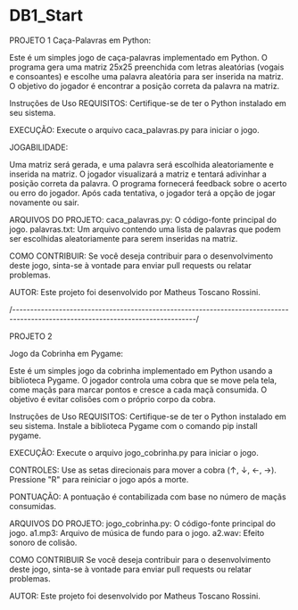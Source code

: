 # DB1_Start
PROJETO 1
Caça-Palavras em Python:

Este é um simples jogo de caça-palavras implementado em Python. O programa gera uma matriz 25x25 preenchida com letras aleatórias (vogais e consoantes) e escolhe uma palavra aleatória para ser inserida na matriz. O objetivo do jogador é encontrar a posição correta da palavra na matriz.

Instruções de Uso
REQUISITOS:
Certifique-se de ter o Python instalado em seu sistema.

EXECUÇÃO:
Execute o arquivo caca_palavras.py para iniciar o jogo.

JOGABILIDADE:

Uma matriz será gerada, e uma palavra será escolhida aleatoriamente e inserida na matriz.
O jogador visualizará a matriz e tentará adivinhar a posição correta da palavra.
O programa fornecerá feedback sobre o acerto ou erro do jogador.
Após cada tentativa, o jogador terá a opção de jogar novamente ou sair.

ARQUIVOS DO PROJETO:
caca_palavras.py: O código-fonte principal do jogo.
palavras.txt: Um arquivo contendo uma lista de palavras que podem ser escolhidas aleatoriamente para serem inseridas na matriz.

COMO CONTRIBUIR:
Se você deseja contribuir para o desenvolvimento deste jogo, sinta-se à vontade para enviar pull requests ou relatar problemas.

AUTOR:
Este projeto foi desenvolvido por Matheus Toscano Rossini.

/---------------------------------------------------------------------------------------------------------------------------------/

PROJETO 2

Jogo da Cobrinha em Pygame:

Este é um simples jogo da cobrinha implementado em Python usando a biblioteca Pygame. O jogador controla uma cobra que se move pela tela, come maçãs para marcar pontos e cresce a cada maçã consumida. O objetivo é evitar colisões com o próprio corpo da cobra.

Instruções de Uso
REQUISITOS:
Certifique-se de ter o Python instalado em seu sistema.
Instale a biblioteca Pygame com o comando pip install pygame.

EXECUÇÃO:
Execute o arquivo jogo_cobrinha.py para iniciar o jogo.

CONTROLES:
Use as setas direcionais para mover a cobra (↑, ↓, ←, →).
Pressione "R" para reiniciar o jogo após a morte.

PONTUAÇÃO:
A pontuação é contabilizada com base no número de maçãs consumidas.

ARQUIVOS DO PROJETO:
jogo_cobrinha.py: O código-fonte principal do jogo.
a1.mp3: Arquivo de música de fundo para o jogo.
a2.wav: Efeito sonoro de colisão.

COMO CONTRIBUIR
Se você deseja contribuir para o desenvolvimento deste jogo, sinta-se à vontade para enviar pull requests ou relatar problemas.

AUTOR:
Este projeto foi desenvolvido por Matheus Toscano Rossini.
